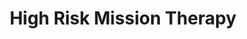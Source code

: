 --- 
title: "High Risk Mission Therapy"
publishdate: "2018-12-31T16:48:46+02:00"
src: "https://365manga.net/manga/high-risk-mission-therapy"
image: "https://data.365manga.net/images/thumbnails/32654-high-risk-mission-therapy.jpg"
description: " Iori Kandono is suffering from a new illness called Monderella Syndrome, thanks to which she would suddenly experience severe pain in her chest. To make the pain go away, she can either take the medicine or get a massage by a male person. One day she forgets her medicine at home and has such an attack in school, but fortunately her classmate, Edogawa, by pure…"
---